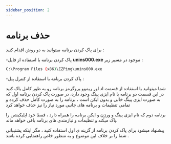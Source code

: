 ```yaml
---
sidebar_position: 2
---
```


# حذف برنامه


برای پاک کردن برنامه میتوانید به دو روش اقدام کنید :

 -پاک کردن برنامه با استفاده از فایل **unins000.exe** موجود در مسیر زیر :
```bash
C:\Program Files (x86)\EZPing\unins000.exe
```


 -پاک کردن برنامه با استفاده از کنترل پنل :

   شما میتوانید با استفاده از قسمت اد اور ریموو پروگرمز برنامه رو به طور کامل پاک کنید
   در این قسمت دو برنامه با نام ایزی پینگ وجود دارد، در صورت پاک کردن برنامه اول که به صورت ایزی پینگ خالی و بدون ایکن است ، برنامه را به صورت کامل حذف کرده و   تمامی تنظیمات و برنامه های جانبی مورد نیاز را نیز حذف خواهد کرد  

  برنامه دوم که نام ایزی پینگ و ورژن و ایکن برنامه را همراه دارد ، فقط خود اپلیکیشن را پاک میکند و تنظیمات و نیازمندی های برنامه باقی خواهد ماند. 

  پیشنهاد میشود برای پاک کردن برنامه از گزینه ی اول استفاده کنید ، مگر اینکه پشتیبانی شما را بر خلاف این موضوع و به منظور خاص راهنمایی کرده باشد .  



